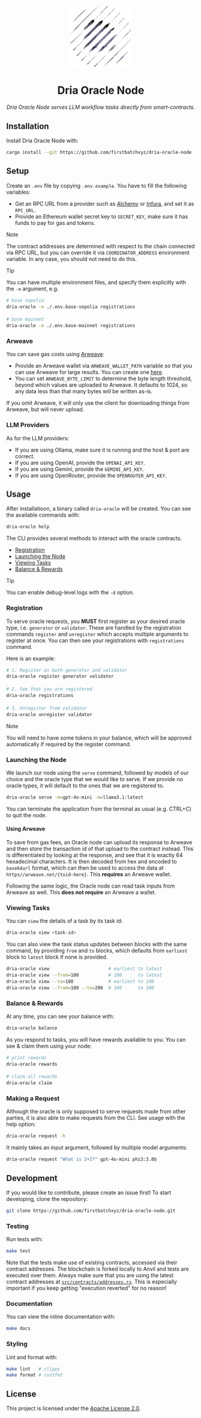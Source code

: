 <p align="center">
  <img src="https://raw.githubusercontent.com/firstbatchxyz/.github/refs/heads/master/branding/dria-logo-square.svg" alt="logo" width="168">
</p>

<p align="center">
  <h1 align="center">
    Dria Oracle Node
  </h1>
  <p align="center">
    <i>Dria Oracle Node serves LLM workflow tasks directly from smart-contracts.</i>
  </p>
</p>

## Installation

Install Dria Oracle Node with:

```sh
cargo install --git https://github.com/firstbatchxyz/dria-oracle-node
```

## Setup

Create an `.env` file by copying `.env.example`. You have to fill the following variables:

- Get an RPC URL from a provider such as [Alchemy](https://www.alchemy.com/) or [Infura](https://www.infura.io/), and set it as `RPC_URL`.
- Provide an Ethereum wallet secret key to `SECRET_KEY`, make sure it has funds to pay for gas and tokens.

> [!NOTE]
>
> The contract addresses are determined with respect to the chain connected via RPC URL, but you can override it via `COORDINATOR_ADDRESS` environment variable.
> In any case, you should not need to do this.

> [!TIP]
>
> You can have multiple environment files, and specify them explicitly with the `-e` argument, e.g.
>
> ```sh
> # base sepolia
> dria-oracle -e ./.env.base-sepolia registrations
>
> # base mainnet
> dria-oracle -e ./.env.base-mainnet registrations
> ```

### Arweave

You can save gas costs using [Arweave](https://arweave.org/):

- Provide an Arweave wallet via `ARWEAVE_WALLET_PATH` variable so that you can use Arweave for large results. You can create one [here](https://arweave.app/).
- You can set `ARWEAVE_BYTE_LIMIT` to determine the byte length threshold, beyond which values are uploaded to Arweave. It defaults to 1024, so any data less than that many bytes will be written as-is.

If you omit Arweave, it will only use the client for downloading things from Arweave, but will never upload.

### LLM Providers

As for the LLM providers:

- If you are using Ollama, make sure it is running and the host & port are correct.
- If you are using OpenAI, provide the `OPENAI_API_KEY`.
- If you are using Gemini, provide the `GEMINI_API_KEY`.
- If you are using OpenRouter, provide the `OPENROUTER_API_KEY`.

## Usage

After installatioon, a binary called `dria-oracle` will be created. You can see the available commands with:

```sh
dria-oracle help
```

The CLI provides several methods to interact with the oracle contracts.

- [Registration](#registration)
- [Launching the Node](#launching-the-node)
- [Viewing Tasks](#viewing-tasks)
- [Balance & Rewards](#balance--rewards)

> [!TIP]
>
> You can enable debug-level logs with the `-d` option.

### Registration

To serve oracle requests, you **MUST** first register as your desired oracle type, i.e. `generator` or `validator`. These are handled by the registration commands `register` and `unregister` which accepts multiple arguments to register at once. You can then see your registrations with `registrations` command.

Here is an example:

```sh
# 1. Register as both generator and validator
dria-oracle register generator validator

# 2. See that you are registered
dria-oracle registrations

# 3. Unregister from validator
dria-oracle unregister validator
```

> [!NOTE]
>
> You will need to have some tokens in your balance, which will be approved automatically if required by the register command.

### Launching the Node

We launch our node using the `serve` command, followed by models of our choice and the oracle type that we would like to serve.
If we provide no oracle types, it will default to the ones that we are registered to.

```sh
dria-oracle serve -m=gpt-4o-mini -m=llama3.1:latest
```

You can terminate the application from the terminal as usual (e.g. CTRL+C) to quit the node.

#### Using Arweave

To save from gas fees, an Oracle node can upload its response to Arweave and then store the transaction id of that upload to the contract instead. This is differentiated by looking at the response, and see that it is exactly 64 hexadecimal characters. It is then decoded from hex and encoded to `base64url` format, which can then be used to access the data at `https//arweave.net/{txid-here}`. This **requires** an Arweave wallet.

Following the same logic, the Oracle node can read task inputs from Arweave as well. This **does not require** an Arweave a wallet.

### Viewing Tasks

You can `view` the details of a task by its task id:

```sh
dria-oracle view <task-id>
```

You can also view the task status updates between blocks with the same command, by providing `from` and `to` blocks,
which defaults from `earliest` block to `latest` block if none is provided.

```sh
dria-oracle view                      # earliest to latest
dria-oracle view --from=100           # 100      to latest
dria-oracle view --to=100             # earliest to 100
dria-oracle view --from=100 --to=200  # 100      to 200
```

### Balance & Rewards

At any time, you can see your balance with:

```sh
dria-oracle balance
```

As you respond to tasks, you will have rewards available to you. You can see & claim them using your node:

```sh
# print rewards
dria-oracle rewards

# claim all rewards
dria-oracle claim
```

### Making a Request

Although the oracle is only supposed to serve requests made from other parties, it is also able to make requests from the CLI. See usage with the help option:

```sh
dria-oracle request -h
```

It mainly takes an input argument, followed by multiple model arguments:

```sh
dria-oracle request "What is 2+2?" gpt-4o-mini phi3:3.8b
```

## Development

If you would like to contribute, please create an issue first! To start developing, clone the repository:

```sh
git clone https://github.com/firstbatchxyz/dria-oracle-node.git
```

### Testing

Run tests with:

```sh
make test
```

Note that the tests make use of existing contracts, accessed via their contract addresses. The blockchain is forked locally to Anvil and tests are executed over them. Always make sure that you are using the latest contract addresses at [`src/contracts/addresses.rs`](./src/contracts/addresses.rs).
This is especially important if you keep getting "execution reverted" for no reason!

### Documentation

You can view the inline documentation with:

```sh
make docs
```

### Styling

Lint and format with:

```sh
make lint   # clippy
make format # rustfmt
```

## License

This project is licensed under the [Apache License 2.0](https://opensource.org/license/Apache-2.0).
